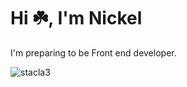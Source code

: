<h1>Hi ☘️, I'm Nickel</h1>
<p>I'm preparing to be Front end developer.</p>
<p><img src="https://github-readme-stats.vercel.app/api/top-langs?username=stacla3&show_icons=true&locale=en&layout=compact" alt="stacla3" /></p>

